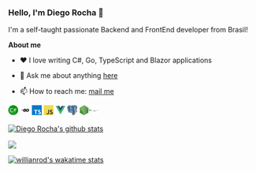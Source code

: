 ### Hello, I'm Diego Rocha 👋

I'm a self-taught passionate Backend and FrontEnd developer from Brasil!

**About me**

- ❤️ I love writing C#, Go, TypeScript and Blazor applications

- 💬 Ask me about anything [here](https://github.com/drocha87/drocha87/issues)

- 📫 How to reach me: [mail me](mailto:dlmrocha87@gmail.com)
<!--
- 🔭 I’m currently working on ...
- 🌱 I’m currently learning ...
- 👯 I’m looking to collaborate on ...
- 🤔 I’m looking for help with ...
- 💬 Ask me about ...
- 😄 Pronouns: ...
- ⚡ Fun fact: ...
-->

<code><img height="20" alt="csharp" src="https://raw.githubusercontent.com/github/explore/80688e429a7d4ef2fca1e82350fe8e3517d3494d/topics/csharp/csharp.png"></code>
<code><img height="20" alt="go" src="https://raw.githubusercontent.com/github/explore/80688e429a7d4ef2fca1e82350fe8e3517d3494d/topics/go/go.png"></code>
<code><img height="20" alt="typescript" src="https://raw.githubusercontent.com/github/explore/80688e429a7d4ef2fca1e82350fe8e3517d3494d/topics/typescript/typescript.png"></code>
<code><img height="20" alt="javascript" src="https://raw.githubusercontent.com/github/explore/80688e429a7d4ef2fca1e82350fe8e3517d3494d/topics/javascript/javascript.png"></code>
<code><img height="20" alt="vue" src="https://raw.githubusercontent.com/github/explore/80688e429a7d4ef2fca1e82350fe8e3517d3494d/topics/vue/vue.png"></code>
<code><img height="20" alt="postgresql" src="https://raw.githubusercontent.com/github/explore/5c058a388828bb5fde0bcafd4bc867b5bb3f26f3/topics/postgresql/postgresql.png"></code>
<code><img height="20" alt="nodejs" src="https://raw.githubusercontent.com/github/explore/80688e429a7d4ef2fca1e82350fe8e3517d3494d/topics/nodejs/nodejs.png"></code><code><img height="20" alt="mongodb" src="https://raw.githubusercontent.com/github/explore/80688e429a7d4ef2fca1e82350fe8e3517d3494d/topics/mongodb/mongodb.png"></code>

<a href="https://github.com/drocha87/github-readme-stats"><img align="center" src="https://github-readme-stats.vercel.app/api?username=drocha87&show_icons=true&include_all_commits=true&theme=buefy&hide_border=true" alt="Diego Rocha's github stats" /></a>

<a href="https://github.com/drocha87/github-readme-stats"><img align="center" src="https://github-readme-stats.vercel.app/api/top-langs/?username=drocha87&layout=compact&theme=buefy&hide_border=true" /></a>

[![willianrod's wakatime stats](https://github-readme-stats.vercel.app/api/wakatime?username=drocha87)](https://github.com/drocha87/drocha87)
